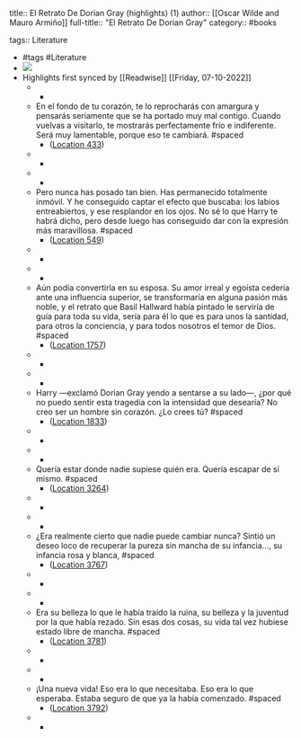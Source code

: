 title:: El Retrato De Dorian Gray (highlights) (1)
author:: [[Oscar Wilde and Mauro Armiño]]
full-title:: "El Retrato De Dorian Gray"
category:: #books

tags:: Literature

- #tags #Literature
- ![](https://m.media-amazon.com/images/I/91KVu+3L8dL._SY160.jpg)
- Highlights first synced by [[Readwise]] [[Friday, 07-10-2022]]
	- -
	- En el fondo de tu corazón, te lo reprocharás con amargura y pensarás seriamente que se ha portado muy mal contigo. Cuando vuelvas a visitarlo, te mostrarás perfectamente frío e indiferente. Será muy lamentable, porque eso te cambiará. #spaced
		- ([Location 433](https://readwise.io/to_kindle?action=open&asin=B0095QVDH4&location=433))
	- -
	- -
	- Pero nunca has posado tan bien. Has permanecido totalmente inmóvil. Y he conseguido captar el efecto que buscaba: los labios entreabiertos, y ese resplandor en los ojos. No sé lo que Harry te habrá dicho, pero desde luego has conseguido dar con la expresión más maravillosa. #spaced
		- ([Location 549](https://readwise.io/to_kindle?action=open&asin=B0095QVDH4&location=549))
	- -
	- -
	- Aún podía convertirla en su esposa. Su amor irreal y egoísta cedería ante una influencia superior, se transformaría en alguna pasión más noble, y el retrato que Basil Hallward había pintado le serviría de guía para toda su vida, sería para él lo que es para unos la santidad, para otros la conciencia, y para todos nosotros el temor de Dios. #spaced
		- ([Location 1757](https://readwise.io/to_kindle?action=open&asin=B0095QVDH4&location=1757))
	- -
	- -
	- Harry —exclamó Dorian Gray yendo a sentarse a su lado—, ¿por qué no puedo sentir esta tragedia con la intensidad que desearía? No creo ser un hombre sin corazón. ¿Lo crees tú? #spaced
		- ([Location 1833](https://readwise.io/to_kindle?action=open&asin=B0095QVDH4&location=1833))
	- -
	- -
	- Quería estar donde nadie supiese quién era. Quería escapar de sí mismo. #spaced
		- ([Location 3264](https://readwise.io/to_kindle?action=open&asin=B0095QVDH4&location=3264))
	- -
	- -
	- ¿Era realmente cierto que nadie puede cambiar nunca? Sintió un deseo loco de recuperar la pureza sin mancha de su infancia..., su infancia rosa y blanca, #spaced
		- ([Location 3767](https://readwise.io/to_kindle?action=open&asin=B0095QVDH4&location=3767))
	- -
	- -
	- Era su belleza lo que le había traído la ruina, su belleza y la juventud por la que había rezado. Sin esas dos cosas, su vida tal vez hubiese estado libre de mancha. #spaced
		- ([Location 3781](https://readwise.io/to_kindle?action=open&asin=B0095QVDH4&location=3781))
	- -
	- -
	- ¡Una nueva vida! Eso era lo que necesitaba. Eso era lo que esperaba. Estaba seguro de que ya la había comenzado. #spaced
		- ([Location 3792](https://readwise.io/to_kindle?action=open&asin=B0095QVDH4&location=3792))
	- -